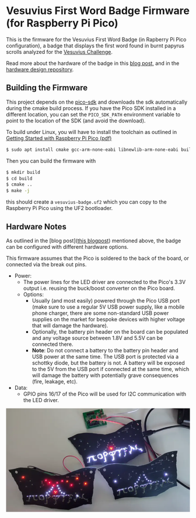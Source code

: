 # Vesuvius First Word Badge Firmware (for Raspberry Pi Pico)

This is the firmware for the Vesuvius First Word Badge (in Rapberry Pi Pico configuration), a badge that displays the first word found
in burnt papyrus scrolls analyzed for the [Vesuvius Challenge](https://scrollprize.substack.com/p/first-word-discovered-in-unopened).

Read more about the hardware of the badge in this [blog post](https://vesuvius.virtual-void.net/blog/2024/01/10/vesuvius-badge-hardware/), and
in the [hardware design repository](https://github.com/jrudolph/vesuvius-badge).

## Building the Firmware

This project depends on the [pico-sdk](https://github.com/raspberrypi/pico-sdk) and downloads the sdk automatically during the cmake build process. If you have
the Pico SDK installed in a different location, you can set the `PICO_SDK_PATH` environment variable to point to the location of the SDK (and avoid
the download).

To build under Linux, you will have to install the toolchain as outlined in [Getting Started with Raspberry Pi Pico (pdf)](https://datasheets.raspberrypi.com/pico/getting-started-with-pico.pdf#%5B%7B%22num%22%3A10%2C%22gen%22%3A0%7D%2C%7B%22name%22%3A%22XYZ%22%7D%2C115%2C629.322%2Cnull%5D)

```bash
$ sudo apt install cmake gcc-arm-none-eabi libnewlib-arm-none-eabi build-essential
```

Then you can build the firmware with

```bash
$ mkdir build
$ cd build
$ cmake ..
$ make -j
```

this should create a `vesuvius-badge.uf2` which you can copy to the Raspberry Pi Pico using the UF2 bootloader.


## Hardware Notes

As outlined in the [blog post]([this blogpost](https://vesuvius.virtual-void.net/blog/2024/01/10/vesuvius-badge-hardware/)) mentioned above, the
badge can be configured with different hardware options.

This firmware assumes that the Pico is soldered to the back of the board, or connected via the break out pins.
- Power:
    - The power lines for the LED driver are connected to the Pico's 3.3V output i.e. reusing the buck/boost converter on the Pico board.
    - Options:
        - Usually (and most easily) powered through the Pico USB port (make sure to use a regular 5V USB power supply, like a mobile phone charger,
          there are some non-standard USB power supplies on the market for bespoke devices with higher voltage that will damage the hardware).
        - Optionally, the battery pin header on the board can be populated and any voltage source between 1.8V and 5.5V can be connected there.
        - **Note**: Do not connect a battery to the battery pin header and USB power at the same time. The USB port is protected via a schottky diode,
        but the battery is not. A battery will be exposed to the 5V from the USB port if connected at the same time, which will damage
        the battery with potentially grave consequences (fire, leakage, etc).
- Data:
    - GPIO pins 16/17 of the Pico will be used for I2C communication with the LED driver.

![Vesuvius Badge x3](https://raw.githubusercontent.com/jrudolph/vesuvius-badge/main/media/vesuvius-badge-3x.webp)